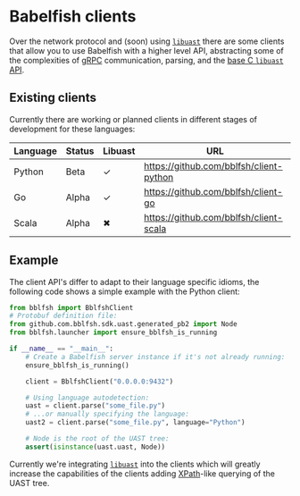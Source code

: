# Babelfish clients

Over the network protocol and (soon) using
[`libuast`](https://github.com/bblfsh/libuast) there are some clients that allow
you to use Babelfish with a higher level API, abstracting some of the complexities
of [gRPC](https://grpc.io) communication, parsing, and the [base C `libuast`
API](https://github.com/bblfsh/libuast/tree/master/src).

## Existing clients

Currently there are working or planned clients in different stages of development
for these languages:

| Language | Status | Libuast | URL                                     |
| -------- | ------ | ------- | --------------------------------------- |
| Python   | Beta   | ✓       | https://github.com/bblfsh/client-python |
| Go       | Alpha  | ✓       | https://github.com/bblfsh/client-go     |
| Scala    | Alpha  | ✖       | https://github.com/bblfsh/client-scala  |

## Example

The client API's differ to adapt to their language specific idioms, the following
code shows a simple example with the Python client:

```python
from bblfsh import BblfshClient
# Protobuf definition file:
from github.com.bblfsh.sdk.uast.generated_pb2 import Node
from bblfsh.launcher import ensure_bblfsh_is_running

if __name__ == "__main__":
    # Create a Babelfish server instance if it's not already running:
    ensure_bblfsh_is_running()

    client = BblfshClient("0.0.0.0:9432")

    # Using language autodetection:
    uast = client.parse("some_file.py")
    # ...or manually specifying the language:
    uast2 = client.parse("some_file.py", language="Python")

    # Node is the root of the UAST tree:
    assert(isinstance(uast.uast, Node))
```

Currently we're integrating [`libuast`](https://github.com/bblfsh/libuast) into
the clients which will greatly increase the capabilities of the clients adding
[XPath](https://en.wikipedia.org/wiki/XPath)-like querying of the UAST tree.
